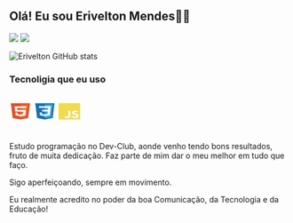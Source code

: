  ## Olá! Eu sou Erivelton Mendes👨‍💻
<div> 
  <a href = "mailto: vetociafuz@gmail.com"><img src="https://img.shields.io/badge/-Gmail-%23333?style=for-the-badge&logo=gmail&logoColor=white" target="_blank"></a>
  <a href="https:www.linkedin.com/in/erivelton-mendes-" target="_blank"><img src="https://img.shields.io/badge/-LinkedIn-%230077B5?style=for-the-badge&logo=linkedin&logoColor=white" target="_blank"></a>  
</div>


 
![Erivelton GitHub stats](https://github-readme-stats.vercel.app/api?username=Eriveltonn&show_icons=true&theme=dracula)


### Tecnoligia que eu uso
<div style="display: inline_block"><br>
  <img align="center" alt="Rafa-HTML" height="30" width="40" src="https://raw.githubusercontent.com/devicons/devicon/master/icons/html5/html5-original.svg">
  <img align="center" alt="Rafa-CSS" height="30" width="40" src="https://raw.githubusercontent.com/devicons/devicon/master/icons/css3/css3-original.svg">
  <img align="center" alt="Rafa-Js" height="30" width="40" src="https://raw.githubusercontent.com/devicons/devicon/master/icons/javascript/javascript-plain.svg"> 
</div><b></b>

#

Estudo programação no Dev-Club, aonde venho tendo bons resultados, fruto de muita dedicação.
Faz parte de mim dar o meu melhor em tudo que faço.

Sigo aperfeiçoando, sempre em movimento. 

Eu realmente acredito no poder da boa Comunicação, da Tecnologia e da Educação!
